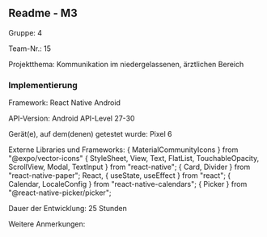 ## Readme - M3

Gruppe:	4
 
Team-Nr.: 15

Projektthema: Kommunikation im niedergelassenen, ärztlichen Bereich

### Implementierung

Framework:  React Native Android

API-Version:	 Android API-Level 27-30

Gerät(e), auf dem(denen) getestet wurde: 
Pixel 6

Externe Libraries und Frameworks:
{ MaterialCommunityIcons } from "@expo/vector-icons"
{ StyleSheet, View, Text, FlatList, TouchableOpacity, ScrollView, Modal, TextInput } from "react-native";
{ Card, Divider } from "react-native-paper";
React, { useState, useEffect } from "react";
{ Calendar, LocaleConfig } from "react-native-calendars";
{ Picker } from "@react-native-picker/picker";


Dauer der Entwicklung:
25 Stunden

Weitere Anmerkungen:

